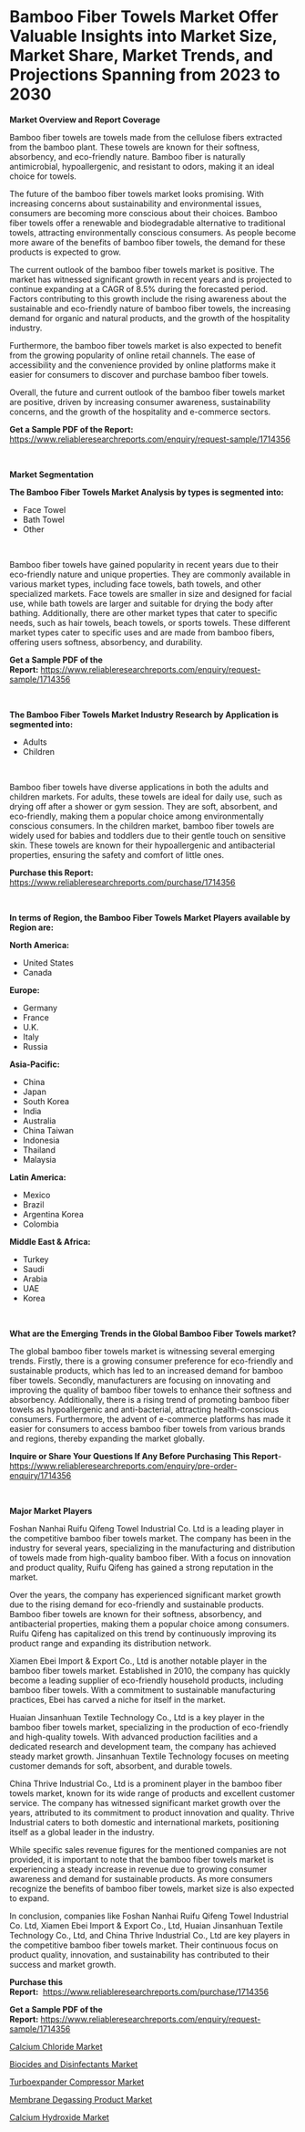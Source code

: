 <p><h1>Bamboo Fiber Towels Market Offer Valuable Insights into Market Size, Market Share, Market Trends, and Projections Spanning from 2023 to 2030</h1></p><p><strong>Market Overview and Report Coverage</strong></p>
<p><p>Bamboo fiber towels are towels made from the cellulose fibers extracted from the bamboo plant. These towels are known for their softness, absorbency, and eco-friendly nature. Bamboo fiber is naturally antimicrobial, hypoallergenic, and resistant to odors, making it an ideal choice for towels.</p><p>The future of the bamboo fiber towels market looks promising. With increasing concerns about sustainability and environmental issues, consumers are becoming more conscious about their choices. Bamboo fiber towels offer a renewable and biodegradable alternative to traditional towels, attracting environmentally conscious consumers. As people become more aware of the benefits of bamboo fiber towels, the demand for these products is expected to grow.</p><p>The current outlook of the bamboo fiber towels market is positive. The market has witnessed significant growth in recent years and is projected to continue expanding at a CAGR of 8.5% during the forecasted period. Factors contributing to this growth include the rising awareness about the sustainable and eco-friendly nature of bamboo fiber towels, the increasing demand for organic and natural products, and the growth of the hospitality industry.</p><p>Furthermore, the bamboo fiber towels market is also expected to benefit from the growing popularity of online retail channels. The ease of accessibility and the convenience provided by online platforms make it easier for consumers to discover and purchase bamboo fiber towels.</p><p>Overall, the future and current outlook of the bamboo fiber towels market are positive, driven by increasing consumer awareness, sustainability concerns, and the growth of the hospitality and e-commerce sectors.</p></p>
<p><strong>Get a Sample PDF of the Report:</strong> <a href="https://www.reliableresearchreports.com/enquiry/request-sample/1714356">https://www.reliableresearchreports.com/enquiry/request-sample/1714356</a></p>
<p>&nbsp;</p>
<p><strong>Market Segmentation</strong></p>
<p><strong>The Bamboo Fiber Towels Market Analysis by types is segmented into:</strong></p>
<p><ul><li>Face Towel</li><li>Bath Towel</li><li>Other</li></ul></p>
<p>&nbsp;</p>
<p><p>Bamboo fiber towels have gained popularity in recent years due to their eco-friendly nature and unique properties. They are commonly available in various market types, including face towels, bath towels, and other specialized markets. Face towels are smaller in size and designed for facial use, while bath towels are larger and suitable for drying the body after bathing. Additionally, there are other market types that cater to specific needs, such as hair towels, beach towels, or sports towels. These different market types cater to specific uses and are made from bamboo fibers, offering users softness, absorbency, and durability.</p></p>
<p><strong>Get a Sample PDF of the Report:</strong>&nbsp;<a href="https://www.reliableresearchreports.com/enquiry/request-sample/1714356">https://www.reliableresearchreports.com/enquiry/request-sample/1714356</a></p>
<p>&nbsp;</p>
<p><strong>The Bamboo Fiber Towels Market Industry Research by Application is segmented into:</strong></p>
<p><ul><li>Adults</li><li>Children</li></ul></p>
<p>&nbsp;</p>
<p><p>Bamboo fiber towels have diverse applications in both the adults and children markets. For adults, these towels are ideal for daily use, such as drying off after a shower or gym session. They are soft, absorbent, and eco-friendly, making them a popular choice among environmentally conscious consumers. In the children market, bamboo fiber towels are widely used for babies and toddlers due to their gentle touch on sensitive skin. These towels are known for their hypoallergenic and antibacterial properties, ensuring the safety and comfort of little ones.</p></p>
<p><strong>Purchase this Report:</strong>&nbsp; <a href="https://www.reliableresearchreports.com/purchase/1714356">https://www.reliableresearchreports.com/purchase/1714356</a></p>
<p>&nbsp;</p>
<p><strong>In terms of Region, the Bamboo Fiber Towels Market Players available by Region are:</strong></p>
<p>
    <p> <strong> North America: </strong>
        <ul>
            <li>United States</li>
            <li>Canada</li>
        </ul>
        </p> 
    <p> <strong> Europe: </strong>
        <ul>
            <li>Germany</li>
            <li>France</li>
            <li>U.K.</li>
            <li>Italy</li>
            <li>Russia</li>
        </ul>
        </p> 
    <p> <strong> Asia-Pacific: </strong>
        <ul>
            <li>China</li>
            <li>Japan</li>
            <li>South Korea</li>
            <li>India</li>
            <li>Australia</li>
            <li>China Taiwan</li>
            <li>Indonesia</li>
            <li>Thailand</li>
            <li>Malaysia</li>
        </ul>
        </p> 
    <p> <strong> Latin America: </strong>
        <ul>
            <li>Mexico</li>
            <li>Brazil</li>
            <li>Argentina Korea</li>
            <li>Colombia</li>
        </ul>
        </p> 
    <p> <strong> Middle East & Africa: </strong>
        <ul>
            <li>Turkey</li>
            <li>Saudi</li>
            <li>Arabia</li>
            <li>UAE</li>
            <li>Korea</li>
        </ul>
    </p>
    </p>
<p>&nbsp;</p>
<p><strong>What are the Emerging Trends in the Global Bamboo Fiber Towels market?</strong></p>
<p><p>The global bamboo fiber towels market is witnessing several emerging trends. Firstly, there is a growing consumer preference for eco-friendly and sustainable products, which has led to an increased demand for bamboo fiber towels. Secondly, manufacturers are focusing on innovating and improving the quality of bamboo fiber towels to enhance their softness and absorbency. Additionally, there is a rising trend of promoting bamboo fiber towels as hypoallergenic and anti-bacterial, attracting health-conscious consumers. Furthermore, the advent of e-commerce platforms has made it easier for consumers to access bamboo fiber towels from various brands and regions, thereby expanding the market globally.</p></p>
<p><strong>Inquire or Share Your Questions If Any Before Purchasing This Report</strong>- <a href="https://www.reliableresearchreports.com/enquiry/pre-order-enquiry/1714356">https://www.reliableresearchreports.com/enquiry/pre-order-enquiry/1714356</a></p>
<p>&nbsp;</p>
<p><strong>Major Market Players</strong></p>
<p><p>Foshan Nanhai Ruifu Qifeng Towel Industrial Co. Ltd is a leading player in the competitive bamboo fiber towels market. The company has been in the industry for several years, specializing in the manufacturing and distribution of towels made from high-quality bamboo fiber. With a focus on innovation and product quality, Ruifu Qifeng has gained a strong reputation in the market.</p><p>Over the years, the company has experienced significant market growth due to the rising demand for eco-friendly and sustainable products. Bamboo fiber towels are known for their softness, absorbency, and antibacterial properties, making them a popular choice among consumers. Ruifu Qifeng has capitalized on this trend by continuously improving its product range and expanding its distribution network.</p><p>Xiamen Ebei Import & Export Co., Ltd is another notable player in the bamboo fiber towels market. Established in 2010, the company has quickly become a leading supplier of eco-friendly household products, including bamboo fiber towels. With a commitment to sustainable manufacturing practices, Ebei has carved a niche for itself in the market.</p><p>Huaian Jinsanhuan Textile Technology Co., Ltd is a key player in the bamboo fiber towels market, specializing in the production of eco-friendly and high-quality towels. With advanced production facilities and a dedicated research and development team, the company has achieved steady market growth. Jinsanhuan Textile Technology focuses on meeting customer demands for soft, absorbent, and durable towels.</p><p>China Thrive Industrial Co., Ltd is a prominent player in the bamboo fiber towels market, known for its wide range of products and excellent customer service. The company has witnessed significant market growth over the years, attributed to its commitment to product innovation and quality. Thrive Industrial caters to both domestic and international markets, positioning itself as a global leader in the industry.</p><p>While specific sales revenue figures for the mentioned companies are not provided, it is important to note that the bamboo fiber towels market is experiencing a steady increase in revenue due to growing consumer awareness and demand for sustainable products. As more consumers recognize the benefits of bamboo fiber towels, market size is also expected to expand.</p><p>In conclusion, companies like Foshan Nanhai Ruifu Qifeng Towel Industrial Co. Ltd, Xiamen Ebei Import & Export Co., Ltd, Huaian Jinsanhuan Textile Technology Co., Ltd, and China Thrive Industrial Co., Ltd are key players in the competitive bamboo fiber towels market. Their continuous focus on product quality, innovation, and sustainability has contributed to their success and market growth.</p></p>
<p><strong>Purchase this Report:</strong>&nbsp;&nbsp;<a href="https://www.reliableresearchreports.com/purchase/1714356">https://www.reliableresearchreports.com/purchase/1714356</a></p>
<p></p>
<p><strong>Get a Sample PDF of the Report:</strong>&nbsp;<a href="https://www.reliableresearchreports.com/enquiry/request-sample/1714356">https://www.reliableresearchreports.com/enquiry/request-sample/1714356</a></p>
<p><p><a href="https://www.linkedin.com/pulse/calcium-chloride-market-share-amp-new-trends-analysis-report-jjo6e/">Calcium Chloride Market</a></p><p><a href="https://www.linkedin.com/pulse/biocides-disinfectants-market-size-share-amp-trends-analysis-xajue/">Biocides and Disinfectants Market</a></p><p><a href="https://medium.com/@santosh.reportprime/turboexpander-compressor-market-the-key-to-successful-business-strategy-forecast-till-2030-bc26a793230b">Turboexpander Compressor Market</a></p><p><a href="https://medium.com/@kevinbarnes75/membrane-degassing-product-market-analysis-its-cagr-market-segmentation-and-global-industry-f083a240a8ab">Membrane Degassing Product Market</a></p><p><a href="https://www.linkedin.com/pulse/calcium-hydroxide-market-size-growth-forecast-from-2023--q09oe/">Calcium Hydroxide Market</a></p></p>